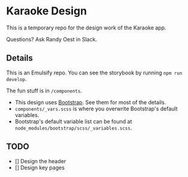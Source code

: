 # Karaoke Design

This is a temporary repo for the design work of the Karaoke app.

Questions? Ask Randy Oest in Slack.

## Details

This is an Emulsify repo. You can see the storybook by running `npm run develop`.

The fun stuff is in `/components`.

* This design uses [Bootstrap](https://getbootstrap.com/). See them for most of the details.
* `components/_vars.scss` is where you overwrite Bootstrap's default variables.
* Bootstrap's default variable list can be found at `node_modules/bootstrap/scss/_variables.scss`.

## TODO

* [] Design the header
* [] Design key pages
